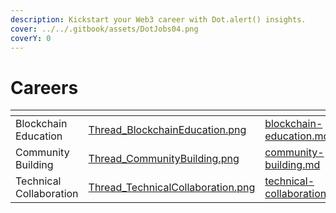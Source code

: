 ```yaml
---
description: Kickstart your Web3 career with Dot.alert() insights.
cover: ../../.gitbook/assets/DotJobs04.png
coverY: 0
---
```


# Careers

<table data-card-size="large" data-view="cards"><thead><tr><th></th><th data-hidden data-card-cover data-type="files"></th><th data-hidden data-card-target data-type="content-ref"></th></tr></thead><tbody><tr><td>                       Blockchain Education</td><td><a href="../../.gitbook/assets/Thread_BlockchainEducation.png">Thread_BlockchainEducation.png</a></td><td><a href="blockchain-education.md">blockchain-education.md</a></td></tr><tr><td>                        Community Building</td><td><a href="../../.gitbook/assets/Thread_CommunityBuilding.png">Thread_CommunityBuilding.png</a></td><td><a href="community-building.md">community-building.md</a></td></tr><tr><td>                       Technical Collaboration</td><td><a href="../../.gitbook/assets/Thread_TechnicalCollaboration.png">Thread_TechnicalCollaboration.png</a></td><td><a href="technical-collaboration.md">technical-collaboration.md</a></td></tr></tbody></table>

